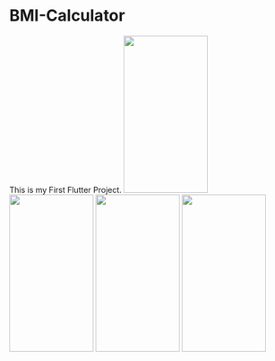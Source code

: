 # BMI-Calculator
This is my First Flutter Project.
<img src="https://user-images.githubusercontent.com/71342393/191902676-7d996194-e89a-46d6-83cf-3a14ed1019b2.png" width="150" height="280">
<img src="https://user-images.githubusercontent.com/71342393/191902713-6a31ab20-cca2-4229-80c9-c079dbb4e7c2.png" width="150" height="280">
<img src="https://user-images.githubusercontent.com/71342393/191902721-1c7cc3f1-f039-46c9-8a00-cbcb14252d4d.png" width="150" height="280">
<img src="https://user-images.githubusercontent.com/71342393/191902727-c46460c6-c437-4cef-8e25-cbb01d6ee7ae.png" width="150" height="280">
